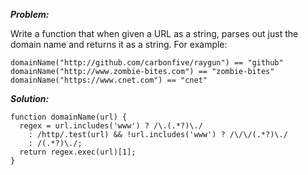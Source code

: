 ***Problem:***

Write a function that when given a URL as a string, parses out just the domain name and returns it as a string. For example:

    domainName("http://github.com/carbonfive/raygun") == "github" 
    domainName("http://www.zombie-bites.com") == "zombie-bites"
    domainName("https://www.cnet.com") == "cnet"

***Solution:***

    function domainName(url) {
      regex = url.includes('www') ? /\.(.*?)\./
        : /http/.test(url) && !url.includes('www') ? /\/\/(.*?)\./
        : /(.*?)\./;
      return regex.exec(url)[1];
    }